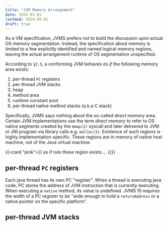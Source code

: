 ```yaml
---
title: "JVM Memory Arrangement"
date: 2024-01-01
lastmod: 2024-05-01
draft: true
---
```


As a VM specification, JVMS prefers not to build the discussion upon actual OS memory segmentation.
Instead, the specification about memory is limited to 
a few explicitly identified and named logical memory regions, 
leaving the actual arrangement runtime of OS segmentation unspecified.

According to `§2.5`, a conforming JVM behaves *as if* the following memory area exists:
1. per-thread `PC` registers
2. per-thread JVM stacks
3. heap
4. method area
5. runtime constant pool
6. per-thread native method stacks (a.k.a C stack)

Specifically, JVMS says nothing about the so-called *direct memory* area.
Certain JVM implementations use the term *direct memory* to refer to OS native segments created by the `mmap(2)` syscall and later delivered
to JVM or JNI program via library calls e.g. `malloc(3)`.
Existence of such regions is highly implementation-specific.
These regions are in memory of native host machine, not of the Java virtual machine.

{{<card "pink">}}
as if rule these region exists....
{{</card>}}


<!-- TODO: https://docs.oracle.com/javase/8/docs/api/java/nio/ByteBuffer.html
java 4 nio -->

## per-thread `PC` registers

Each java thread has its own PC "register". When a thread is executing java code, PC stores the address of JVM instruction that is currently executing. When executing a `native` method, its value is undefined. JVMS 15 requires the width of a PC register to be "wide enough to hold a `returnAddress` or a native pointer on the specific platform".

## per-thread JVM stacks
